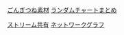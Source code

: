 
[ごんぎつね素材][*1]
[ランダムチャートまとめ][*2]

[ストリーム共有][*3]
[ネットワークグラフ][*4]

[*1]:https://www44.atwiki.jp/kyasaba/
[*2]:http://www.geocities.co.jp/Playtown-Rook/3224/chart/

[*3]:https://qiita.com/nwtgck/items/78309fc529da7776cba0
[*4]:https://qiita.com/d0nchaaan/items/c47dc74cfefd92516e28

